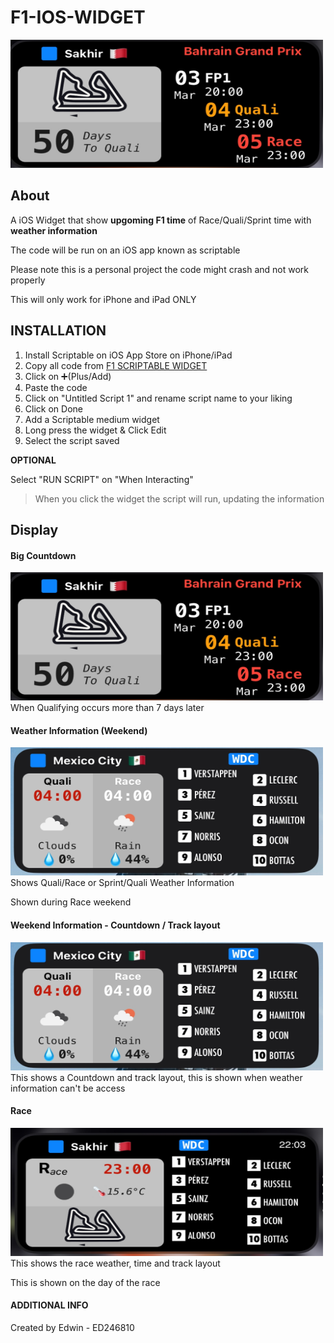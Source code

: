 # F1-IOS-WIDGET
<img src="https://github.com/ed246810/F1-IOS-WIDGET/blob/main/Images/1%20Round%201%20Countdown.jpeg" width="500" height="205">

## About
A iOS Widget that show **upgoming F1 time** of Race/Quali/Sprint time with **weather information**

The code will be run on an iOS app known as scriptable

Please note this is a personal project the code might crash and not work properly

This will only work for iPhone and iPad ONLY

## INSTALLATION
1. Install Scriptable on iOS App Store on iPhone/iPad
2. Copy all code from [F1 SCRIPTABLE WIDGET](https://github.com/ed246810/F1-IOS-WIDGET/blob/main/F1%20SCRIPTABLE%20WIDGET.js)
3. Click on ➕(Plus/Add)
4. Paste the code
5. Click on "Untitled Script 1" and rename script name to your liking
6. Click on Done
7. Add a Scriptable medium widget 
8. Long press the widget & Click Edit
9. Select the script saved

**OPTIONAL**

Select "RUN SCRIPT" on "When Interacting"
> When you click the widget the script will run, updating the information

## Display
#### Big Countdown
<img src="https://github.com/ed246810/F1-IOS-WIDGET/blob/main/Images/1%20Round%201%20Countdown.jpeg" width="500" height="205">
When Qualifying occurs more than 7 days later

#### Weather Information (Weekend)
<img src="https://github.com/ed246810/F1-IOS-WIDGET/blob/main/Images/2%20QUALI%20-%20RACE%20-%20WDC%20WEATHER.jpeg" width="500" height="205">
Shows Quali/Race or Sprint/Quali Weather Information

Shown during Race weekend

#### Weekend Information - Countdown / Track layout
<img src="https://github.com/ed246810/F1-IOS-WIDGET/blob/main/Images/2%20QUALI%20-%20RACE%20-%20WDC%20WEATHER.jpeg" width="500" height="205">
This shows a Countdown and track layout, this is shown when weather information can't be access

#### Race
<img src="https://github.com/ed246810/F1-IOS-WIDGET/blob/main/Images/4%20RACE%20-%20WDC.jpeg" width="500" height="205">
This shows the race weather, time and track layout

This is shown on the day of the race

#### ADDITIONAL INFO
Created by Edwin - ED246810
